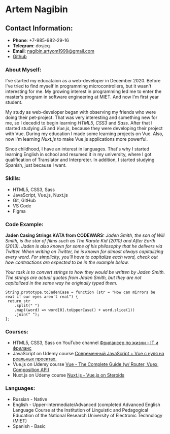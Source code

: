 # Artem Nagibin

## Contact Information:
* **Phone**: +7-985-982-29-16
* **Telegram**: dosjcq
* **Email**: nagibin.artyom1999@gmail.com
* [Github](https://github.com/dosjcq)
### About Myself:
I've started my educataion as a web-developer in December 2020. Before I've tried to find myself in programming microcontrollers, but it wasn't interesting for me. My growing interest in programming led me to enter the master's program in software engineering at MIET. And now I'm first year student.

My study as web-developer began with observing my friends who were doing their pet-project. That was very interesting and something new for me, so I decedid to begin learning *HTML5*, *CSS3* and *Sass*. After that I started studying *JS* and *Vue.js*, because they were developing their project with Vue. During my education I made some learning projects on Vue. Also, now I'm learning *Nuxt.js* to make Vue.js applications more powerful.

Since childhood, I have an interest in languages. That's why I started learning English in school and resumed it in my university, where I got qualification of Translator and Interpreter. In addition, I started studying Spanish, just because I want.
### Skills:
* HTML5, CSS3, Sass
* JavaScript, Vue.js, Nuxt.js
* Git, GitHub
* VS Code
* Figma
### Code Example:
**Jaden Casing Strings KATA from CODEWARS:** *Jaden Smith, the son of Will Smith, is the star of films such as The Karate Kid (2010) and After Earth (2013). Jaden is also known for some of his philosophy that he delivers via Twitter. When writing on Twitter, he is known for almost always capitalizing every word. For simplicity, you'll have to capitalize each word, check out how contractions are expected to be in the example below.*

*Your task is to convert strings to how they would be written by Jaden Smith. The strings are actual quotes from Jaden Smith, but they are not capitalized in the same way he originally typed them.*
```
String.prototype.toJadenCase = function (str = "How can mirrors be real if our eyes aren't real") {
 return str
    .split(" ")
    .map((word) => word[0].toUpperCase() + word.slice(1))
    .join(" ");
};
```
### Courses:
* HTML5, CSS3, Sass on YouTube channel [Фрилансер по жизни - IT и фриланс](https://www.youtube.com/c/FreelancerLifeStyle)
* JavaScript on Udemy course [Современный JavaScript + Vue с нуля на реальных проектах.](https://www.udemy.com/course/modern-javascript-from-beginning/)
* Vue.js on Udemy course [Vue - The Complete Guide (w/ Router, Vuex, Composition API)](https://www.udemy.com/course/vuejs-2-the-complete-guide/)
* Nuxt.js on Udemy course [Nuxt.js - Vue.js on Steroids](https://www.udemy.com/course/nuxtjs-vuejs-on-steroids/)
### Languages:
* Russian - Native
* English - Upper-intermediate/Advanced (completed Advanced English Language Course at the Institution of Linguistic and Pedagogical Education of the National Research University of Electronic Technology (MIET) 
* Spanish - Basic
